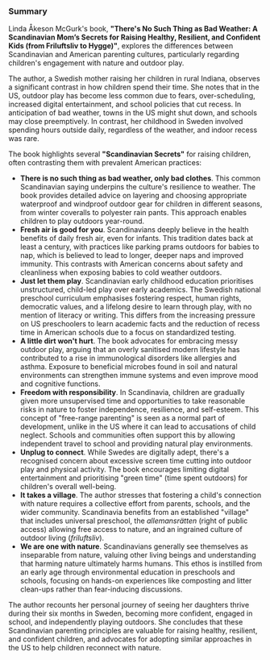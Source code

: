 ### Summary

Linda Åkeson McGurk's book, **"There's No Such Thing as Bad Weather: A Scandinavian Mom’s Secrets for Raising Healthy, Resilient, and Confident Kids (from Friluftsliv to Hygge)"**, explores the differences between Scandinavian and American parenting cultures, particularly regarding children's engagement with nature and outdoor play.

The author, a Swedish mother raising her children in rural Indiana, observes a significant contrast in how children spend their time. She notes that in the US, outdoor play has become less common due to fears, over-scheduling, increased digital entertainment, and school policies that cut recess. In anticipation of bad weather, towns in the US might shut down, and schools may close preemptively. In contrast, her childhood in Sweden involved spending hours outside daily, regardless of the weather, and indoor recess was rare.

The book highlights several **"Scandinavian Secrets"** for raising children, often contrasting them with prevalent American practices:

- **There is no such thing as bad weather, only bad clothes**. This common Scandinavian saying underpins the culture's resilience to weather. The book provides detailed advice on layering and choosing appropriate waterproof and windproof outdoor gear for children in different seasons, from winter coveralls to polyester rain pants. This approach enables children to play outdoors year-round.
- **Fresh air is good for you**. Scandinavians deeply believe in the health benefits of daily fresh air, even for infants. This tradition dates back at least a century, with practices like parking prams outdoors for babies to nap, which is believed to lead to longer, deeper naps and improved immunity. This contrasts with American concerns about safety and cleanliness when exposing babies to cold weather outdoors.
- **Just let them play**. Scandinavian early childhood education prioritises unstructured, child-led play over early academics. The Swedish national preschool curriculum emphasises fostering respect, human rights, democratic values, and a lifelong desire to learn through play, with no mention of literacy or writing. This differs from the increasing pressure on US preschoolers to learn academic facts and the reduction of recess time in American schools due to a focus on standardized testing.
- **A little dirt won't hurt**. The book advocates for embracing messy outdoor play, arguing that an overly sanitised modern lifestyle has contributed to a rise in immunological disorders like allergies and asthma. Exposure to beneficial microbes found in soil and natural environments can strengthen immune systems and even improve mood and cognitive functions.
- **Freedom with responsibility**. In Scandinavia, children are gradually given more unsupervised time and opportunities to take reasonable risks in nature to foster independence, resilience, and self-esteem. This concept of "free-range parenting" is seen as a normal part of development, unlike in the US where it can lead to accusations of child neglect. Schools and communities often support this by allowing independent travel to school and providing natural play environments.
- **Unplug to connect**. While Swedes are digitally adept, there's a recognised concern about excessive screen time cutting into outdoor play and physical activity. The book encourages limiting digital entertainment and prioritising "green time" (time spent outdoors) for children's overall well-being.
- **It takes a village**. The author stresses that fostering a child's connection with nature requires a collective effort from parents, schools, and the wider community. Scandinavia benefits from an established "village" that includes universal preschool, the _allemansrätten_ (right of public access) allowing free access to nature, and an ingrained culture of outdoor living (_friluftsliv_).
- **We are one with nature**. Scandinavians generally see themselves as inseparable from nature, valuing other living beings and understanding that harming nature ultimately harms humans. This ethos is instilled from an early age through environmental education in preschools and schools, focusing on hands-on experiences like composting and litter clean-ups rather than fear-inducing discussions.

The author recounts her personal journey of seeing her daughters thrive during their six months in Sweden, becoming more confident, engaged in school, and independently playing outdoors. She concludes that these Scandinavian parenting principles are valuable for raising healthy, resilient, and confident children, and advocates for adopting similar approaches in the US to help children reconnect with nature.